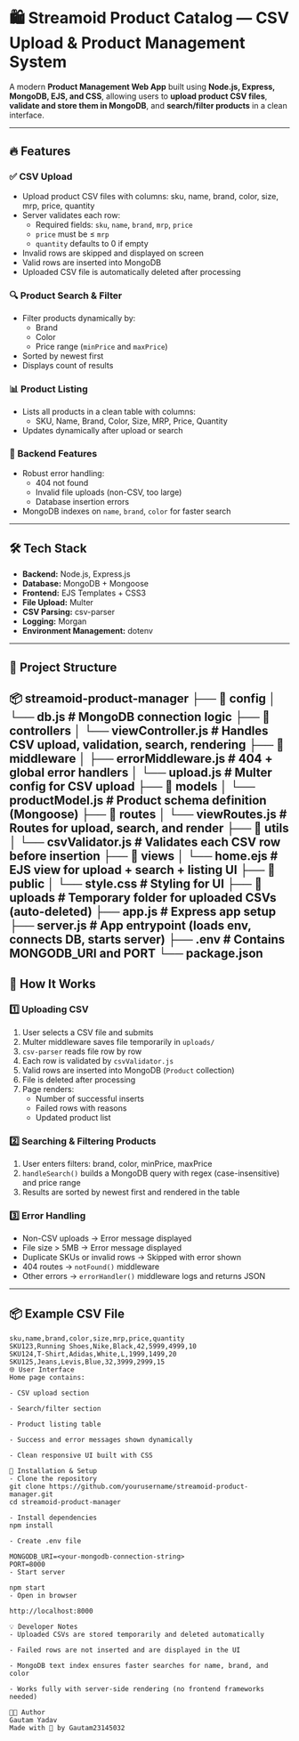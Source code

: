 # 🛍️ Streamoid Product Catalog — CSV Upload & Product Management System

A modern **Product Management Web App** built using **Node.js, Express, MongoDB, EJS, and CSS**, allowing users to **upload product CSV files**, **validate and store them in MongoDB**, and **search/filter products** in a clean interface.

---

## 🔥 Features

### ✅ CSV Upload
- Upload product CSV files with columns:
sku, name, brand, color, size, mrp, price, quantity
- Server validates each row:
  - Required fields: `sku`, `name`, `brand`, `mrp`, `price`
  - `price` must be ≤ `mrp`
  - `quantity` defaults to 0 if empty
- Invalid rows are skipped and displayed on screen
- Valid rows are inserted into MongoDB
- Uploaded CSV file is automatically deleted after processing

### 🔍 Product Search & Filter
- Filter products dynamically by:
  - Brand
  - Color
  - Price range (`minPrice` and `maxPrice`)
- Sorted by newest first
- Displays count of results

### 📊 Product Listing
- Lists all products in a clean table with columns:
  - SKU, Name, Brand, Color, Size, MRP, Price, Quantity
- Updates dynamically after upload or search

### 🧰 Backend Features
- Robust error handling:
  - 404 not found
  - Invalid file uploads (non-CSV, too large)
  - Database insertion errors
- MongoDB indexes on `name`, `brand`, `color` for faster search

---

## 🛠️ Tech Stack

- **Backend:** Node.js, Express.js  
- **Database:** MongoDB + Mongoose  
- **Frontend:** EJS Templates + CSS3  
- **File Upload:** Multer  
- **CSV Parsing:** csv-parser  
- **Logging:** Morgan  
- **Environment Management:** dotenv  

---

## 📁 Project Structure

📦 streamoid-product-manager
├── 📁 config
│ └── db.js                # MongoDB connection logic
├── 📁 controllers
│ └── viewController.js    # Handles CSV upload, validation, search, rendering
├── 📁 middleware
│ ├── errorMiddleware.js   # 404 + global error handlers
│ └── upload.js            # Multer config for CSV upload
├── 📁 models
│ └── productModel.js      # Product schema definition (Mongoose)
├── 📁 routes
│ └── viewRoutes.js        # Routes for upload, search, and render
├── 📁 utils
│ └── csvValidator.js      # Validates each CSV row before insertion
├── 📁 views
│ └── home.ejs             # EJS view for upload + search + listing UI
├── 📁 public
│ └── style.css            # Styling for UI
├── 📁 uploads            # Temporary folder for uploaded CSVs (auto-deleted)
├── app.js                 # Express app setup
├── server.js              # App entrypoint (loads env, connects DB, starts server)
├── .env                   # Contains MONGODB_URI and PORT
└── package.json
---

## 🧠 How It Works

### 1️⃣ Uploading CSV
1. User selects a CSV file and submits
2. Multer middleware saves file temporarily in `uploads/`
3. `csv-parser` reads file row by row
4. Each row is validated by `csvValidator.js`
5. Valid rows are inserted into MongoDB (`Product` collection)
6. File is deleted after processing
7. Page renders:
   - Number of successful inserts
   - Failed rows with reasons
   - Updated product list

### 2️⃣ Searching & Filtering Products
1. User enters filters: brand, color, minPrice, maxPrice
2. `handleSearch()` builds a MongoDB query with regex (case-insensitive) and price range
3. Results are sorted by newest first and rendered in the table

### 3️⃣ Error Handling
- Non-CSV uploads → Error message displayed
- File size > 5MB → Error message displayed
- Duplicate SKUs or invalid rows → Skipped with error shown
- 404 routes → `notFound()` middleware
- Other errors → `errorHandler()` middleware logs and returns JSON

---

## 📦 Example CSV File

```csv
sku,name,brand,color,size,mrp,price,quantity
SKU123,Running Shoes,Nike,Black,42,5999,4999,10
SKU124,T-Shirt,Adidas,White,L,1999,1499,20
SKU125,Jeans,Levis,Blue,32,3999,2999,15
🌐 User Interface
Home page contains:

- CSV upload section

- Search/filter section

- Product listing table

- Success and error messages shown dynamically

- Clean responsive UI built with CSS

🚀 Installation & Setup
- Clone the repository
git clone https://github.com/yourusername/streamoid-product-manager.git
cd streamoid-product-manager

- Install dependencies
npm install

- Create .env file

MONGODB_URI=<your-mongodb-connection-string>
PORT=8000
- Start server

npm start
- Open in browser

http://localhost:8000

💡 Developer Notes
- Uploaded CSVs are stored temporarily and deleted automatically

- Failed rows are not inserted and are displayed in the UI

- MongoDB text index ensures faster searches for name, brand, and color

- Works fully with server-side rendering (no frontend frameworks needed)

👨‍💻 Author
Gautam Yadav
Made with 💙 by Gautam23145032
